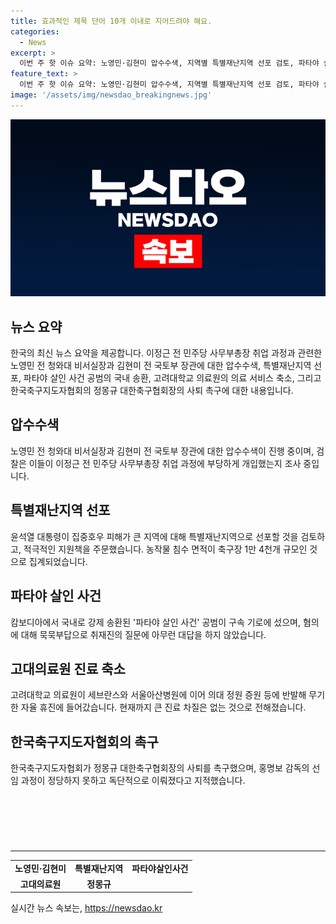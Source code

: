 ```yaml
---
title: 효과적인 제목 단어 10개 이내로 지어드려야 해요.
categories:
  - News
excerpt: >
  이번 주 핫 이슈 요약: 노영민·김현미 압수수색, 지역별 특별재난지역 선포 검토, 파타야 살인 사건 공범 귀국 후 묵묵부답, 고대의료원 진료 축소로 자율 휴진, 정몽규 논란. 클릭할 만한 핵심 이슈를 요약하고 있습니다.
feature_text: >
  이번 주 핫 이슈 요약: 노영민·김현미 압수수색, 지역별 특별재난지역 선포 검토, 파타야 살인 사건 공범 귀국 후 묵묵부답, 고대의료원 진료 축소로 자율 휴진, 정몽규 논란. 클릭할 만한 핵심 이슈를 요약하고 있습니다.
image: '/assets/img/newsdao_breakingnews.jpg'
---
```


<p><img src="/assets/img/newsdao_breakingnews.jpg" alt="pcversion 속보" /></p>

<h2 data-ke-size="size26">뉴스 요약</h2>

<p data-ke-size="size16">한국의 최신 뉴스 요약을 제공합니다. 이정근 전 민주당 사무부총장 취업 과정과 관련한 노영민 전 청와대 비서실장과 김현미 전 국토부 장관에 대한 압수수색, 특별재난지역 선포, 파타야 살인 사건 공범의 국내 송환, 고려대학교 의료원의 의료 서비스 축소, 그리고 한국축구지도자협회의 정몽규 대한축구협회장의 사퇴 촉구에 대한 내용입니다.</p>

<h2 data-ke-size="size26">압수수색</h2>

<p data-ke-size="size16">노영민 전 청와대 비서실장과 김현미 전 국토부 장관에 대한 압수수색이 진행 중이며, 검찰은 이들이 이정근 전 민주당 사무부총장 취업 과정에 부당하게 개입했는지 조사 중입니다.</p>

<h2 data-ke-size="size26">특별재난지역 선포</h2>

<p data-ke-size="size16">윤석열 대통령이 집중호우 피해가 큰 지역에 대해 특별재난지역으로 선포할 것을 검토하고, 적극적인 지원책을 주문했습니다. 농작물 침수 면적이 축구장 1만 4천개 규모인 것으로 집계되었습니다.</p>

<h2 data-ke-size="size26">파타야 살인 사건</h2>

<p data-ke-size="size16">캄보디아에서 국내로 강제 송환된 '파타야 살인 사건' 공범이 구속 기로에 섰으며, 혐의에 대해 묵묵부답으로 취재진의 질문에 아무런 대답을 하지 않았습니다.</p>

<h2 data-ke-size="size26">고대의료원 진료 축소</h2>

<p data-ke-size="size16">고려대학교 의료원이 세브란스와 서울아산병원에 이어 의대 정원 증원 등에 반발해 무기한 자율 휴진에 들어갔습니다. 현재까지 큰 진료 차질은 없는 것으로 전해졌습니다.</p>

<h2 data-ke-size="size26">한국축구지도자협회의 촉구</h2>

<p data-ke-size="size16">한국축구지도자협회가 정몽규 대한축구협회장의 사퇴를 촉구했으며, 홍명보 감독의 선임 과정이 정당하지 못하고 독단적으로 이뤄졌다고 지적했습니다.</p>

<h2 data-ke-size="size26">&nbsp;</h2>

<p data-ke-size="size16">&nbsp;</p>

<hr>

<table>
    <tbody>
        <tr>
            <td style="text-align: center; height: 17px;"><b>노영민·김현미</b></td>
            <td style="text-align: center; height: 17px;"><b>특별재난지역</b></td>
            <td style="text-align: center; height: 17px;"><b>파타야살인사건</b></td>
        </tr>
        <tr>
            <td style="text-align: center; height: 17px;"><b>고대의료원</b></td>
            <td style="text-align: center; height: 17px;"><b>정몽규</b></td>
            <td style="text-align: center; height: 17px;"><b>&nbsp;</b></td>
        </tr>
    </tbody>
</table>
실시간 뉴스 속보는, <a href="https://newsdao.kr" rel="dofollow">https://newsdao.kr</a>


